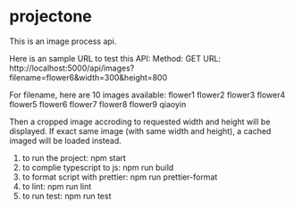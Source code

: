 # projectone

This is an image process api.

Here is an sample URL to test this API:
Method:  GET
URL: http://localhost:5000/api/images?filename=flower6&width=300&height=800

For filename, here are 10 images available:
    flower1
    flower2
    flower3
    flower4
    flower5
    flower6
    flower7
    flower8
    flower9
    qiaoyin

Then a cropped image accroding to requested width and height will be displayed.
If exact same image (with same width and height), a cached imaged will be loaded instead.

1. to run the project:
npm start
2. to complie typescript to js:
npm run build
3. to format script with prettier:
npm run prettier-format
4. to lint:
npm run lint
6. to run test:
npm run test
